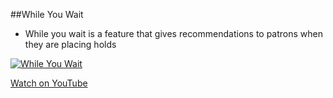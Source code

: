 ##While You Wait

- While you wait is a feature that gives recommendations to patrons when they are placing holds

[![While You Wait](/manual/images/While-You-Wait.png)](https://www.youtube.com/watch?v=4Rd_RdYMkH4&list=PLV_OXyJ1D3Bjr49J9FQ3M0uNhiNv4E04f&index=11)


[Watch on YouTube](https://www.youtube.com/watch?v=4Rd_RdYMkH4&list=PLV_OXyJ1D3Bjr49J9FQ3M0uNhiNv4E04f&index=11)

